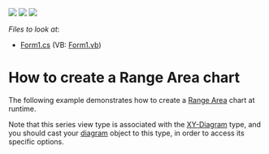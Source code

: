 <!-- default badges list -->
![](https://img.shields.io/endpoint?url=https://codecentral.devexpress.com/api/v1/VersionRange/128573683/14.1.4%2B)
[![](https://img.shields.io/badge/Open_in_DevExpress_Support_Center-FF7200?style=flat-square&logo=DevExpress&logoColor=white)](https://supportcenter.devexpress.com/ticket/details/T123969)
[![](https://img.shields.io/badge/📖_How_to_use_DevExpress_Examples-e9f6fc?style=flat-square)](https://docs.devexpress.com/GeneralInformation/403183)
<!-- default badges end -->
<!-- default file list -->
*Files to look at*:

* [Form1.cs](./CS/RangeAreaChart/Form1.cs) (VB: [Form1.vb](./VB/RangeAreaChart/Form1.vb))
<!-- default file list end -->
# How to create a Range Area chart

The following example demonstrates how to create a [Range Area](https://docs.devexpress.com/WindowsForms/9976/controls-and-libraries/chart-control/series-views/2d-series-views/area-series-views/range-area-chart?p=netframework) chart at runtime.

Note that this series view type is associated with the [XY-Diagram](https://docs.devexpress.com/WindowsForms/5908/controls-and-libraries/chart-control/diagram/xy-diagram?p=netframework) type, and you should cast your [diagram](https://docs.devexpress.com/WindowsForms/DevExpress.XtraCharts.ChartControl.Diagram?p=netframework) object to this type, in order to access its specific options.
